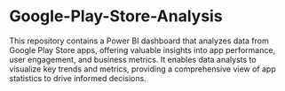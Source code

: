 # Google-Play-Store-Analysis
This repository contains a Power BI dashboard that analyzes data from Google Play Store apps, offering valuable insights into app performance, user engagement, and business metrics. It enables data analysts to visualize key trends and metrics, providing a comprehensive view of app statistics to drive informed decisions.
